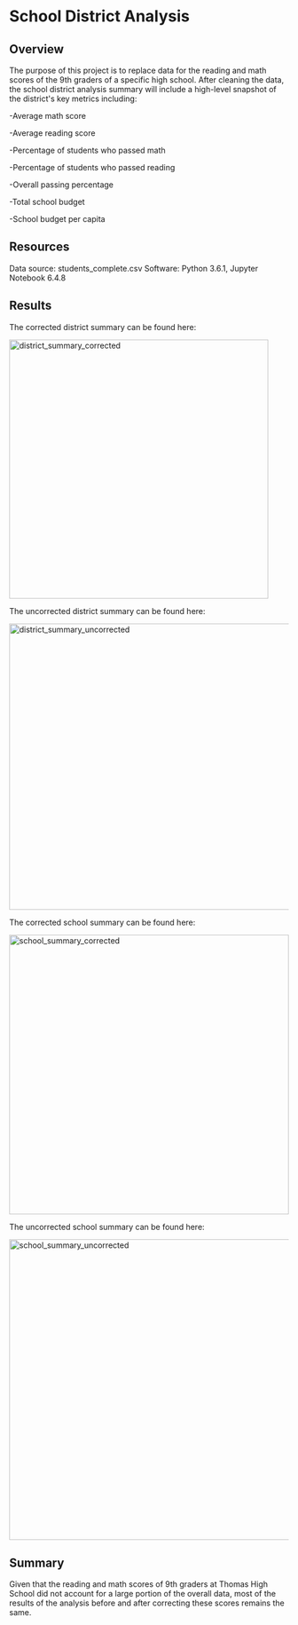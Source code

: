 # School District Analysis

## Overview
The purpose of this project is to replace data for the reading and math scores of the 9th graders of a specific high school. After cleaning the data, the school district analysis summary will include a high-level snapshot of the district's key metrics including:

-Average math score

-Average reading score

-Percentage of students who passed math

-Percentage of students who passed reading

-Overall passing percentage

-Total school budget

-School budget per capita

## Resources
Data source: students_complete.csv
Software: Python 3.6.1, Jupyter Notebook 6.4.8

## Results

The corrected district summary can be found here:

<img width="467" alt="district_summary_corrected" src="https://user-images.githubusercontent.com/107224097/178857432-2b0ef306-f26d-45ab-8560-2e7d169f950e.PNG">

The uncorrected district summary can be found here:

<img width="516" alt="district_summary_uncorrected" src="https://user-images.githubusercontent.com/107224097/178857515-8326449c-4da2-4806-b3d5-9f4180858b6c.PNG">

The corrected school summary can be found here: 

<img width="504" alt="school_summary_corrected" src="https://user-images.githubusercontent.com/107224097/178857550-18998a09-c4ff-45a2-b06b-7a2916caa7ed.PNG">

The uncorrected school summary can be found here:

<img width="542" alt="school_summary_uncorrected" src="https://user-images.githubusercontent.com/107224097/178857631-9e1cc989-1fbb-4ddb-a8ec-0d1ebe8a0418.PNG">

## Summary

Given that the reading and math scores of 9th graders at Thomas High School did not account for a large portion of the overall data, most of the results of the analysis before and after correcting these scores remains the same.
